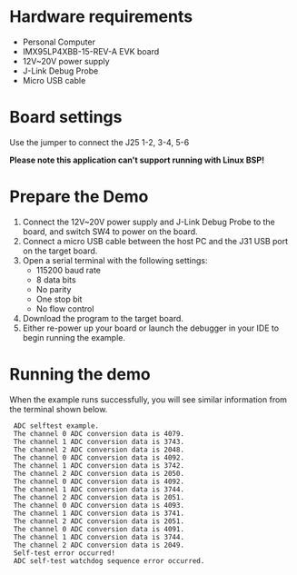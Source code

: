 Hardware requirements
=====================
- Personal Computer
- IMX95LP4XBB-15-REV-A EVK board
- 12V~20V power supply
- J-Link Debug Probe
- Micro USB cable

Board settings
============
Use the jumper to connect the J25 1-2, 3-4, 5-6

**Please note this application can't support running with Linux BSP!**

Prepare the Demo
===============
1.  Connect the 12V~20V power supply and J-Link Debug Probe to the board, and switch SW4 to power on the board.
2.  Connect a micro USB cable between the host PC and the J31 USB port on the target board.
3.  Open a serial terminal with the following settings:
    - 115200 baud rate
    - 8 data bits
    - No parity
    - One stop bit
    - No flow control
4.  Download the program to the target board.
5.  Either re-power up your board or launch the debugger in your IDE to begin running the example.

Running the demo
================
When the example runs successfully, you will see similar information from the terminal shown below.

~~~~~~~~~~~~~~~~~~~~~
 ADC selftest example.
 The channel 0 ADC conversion data is 4079.
 The channel 1 ADC conversion data is 3743.
 The channel 2 ADC conversion data is 2048.
 The channel 0 ADC conversion data is 4092.
 The channel 1 ADC conversion data is 3742.
 The channel 2 ADC conversion data is 2050.
 The channel 0 ADC conversion data is 4092.
 The channel 1 ADC conversion data is 3744.
 The channel 2 ADC conversion data is 2051.
 The channel 0 ADC conversion data is 4093.
 The channel 1 ADC conversion data is 3741.
 The channel 2 ADC conversion data is 2051.
 The channel 0 ADC conversion data is 4091.
 The channel 1 ADC conversion data is 3744.
 The channel 2 ADC conversion data is 2049.
 Self-test error occurred!
 ADC self-test watchdog sequence error occurred.
~~~~~~~~~~~~~~~~~~~~~

